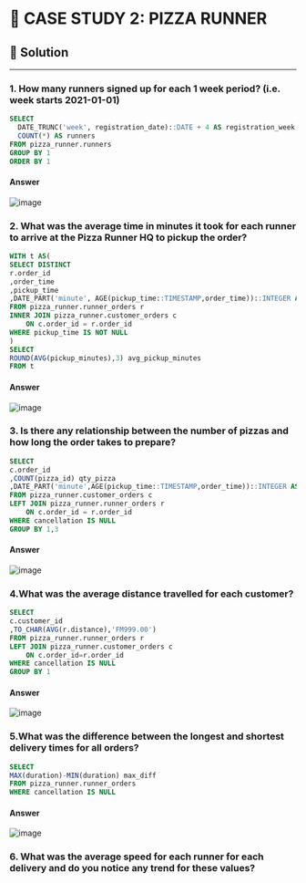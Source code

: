 # 🍕 CASE STUDY 2: PIZZA RUNNER
## 🌟 Solution
***
### 1. How many runners signed up for each 1 week period? (i.e. week starts 2021-01-01)
```sql
SELECT
  DATE_TRUNC('week', registration_date)::DATE + 4 AS registration_week,
  COUNT(*) AS runners
FROM pizza_runner.runners
GROUP BY 1
ORDER BY 1
```
#### Answer
![image](https://user-images.githubusercontent.com/108972584/263502143-160c927d-3055-4008-b6b2-1f82bfd41b9d.png)
### 2. What was the average time in minutes it took for each runner to arrive at the Pizza Runner HQ to pickup the order?
```sql
WITH t AS(
SELECT DISTINCT
r.order_id
,order_time
,pickup_time
,DATE_PART('minute', AGE(pickup_time::TIMESTAMP,order_time))::INTEGER AS pickup_minutes
FROM pizza_runner.runner_orders r 
INNER JOIN pizza_runner.customer_orders c 
	ON c.order_id = r.order_id
WHERE pickup_time IS NOT NULL
)
SELECT 
ROUND(AVG(pickup_minutes),3) avg_pickup_minutes
FROM t
```
#### Answer
![image](https://user-images.githubusercontent.com/108972584/263502791-d650d3c7-741f-4753-9c91-7c25f19f7681.png)
### 3. Is there any relationship between the number of pizzas and how long the order takes to prepare?
```sql
SELECT
c.order_id
,COUNT(pizza_id) qty_pizza
,DATE_PART('minute',AGE(pickup_time::TIMESTAMP,order_time))::INTEGER AS time_pickup
FROM pizza_runner.customer_orders c
LEFT JOIN pizza_runner.runner_orders r 
 	ON c.order_id = r.order_id
WHERE cancellation IS NULL
GROUP BY 1,3
```
#### Answer
![image](https://user-images.githubusercontent.com/108972584/263991546-36b7b7c3-cfb2-4b09-b3dc-2e040f0455ea.png)
### 4.What was the average distance travelled for each customer?
```sql
SELECT
c.customer_id
,TO_CHAR(AVG(r.distance),'FM999.00')
FROM pizza_runner.runner_orders r 
LEFT JOIN pizza_runner.customer_orders c  
	ON c.order_id=r.order_id
WHERE cancellation IS NULL
GROUP BY 1
```
#### Answer
![image](https://user-images.githubusercontent.com/108972584/263998259-54b0ecc4-5145-4aa8-bcf8-900cb94b28cb.png)
### 5.What was the difference between the longest and shortest delivery times for all orders?
```sql
SELECT
MAX(duration)-MIN(duration) max_diff
FROM pizza_runner.runner_orders 
WHERE cancellation IS NULL
```
#### Answer
![image](https://user-images.githubusercontent.com/108972584/264001153-af2523a7-fb29-45c3-a5b8-de6ed22edbb2.png)
### 6. What was the average speed for each runner for each delivery and do you notice any trend for these values?
```sql
